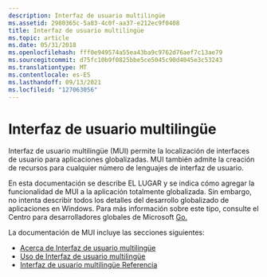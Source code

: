 ```yaml
---
description: Interfaz de usuario multilingüe
ms.assetid: 2980365c-5a83-4c0f-aa37-e212ec9f0408
title: Interfaz de usuario multilingüe
ms.topic: article
ms.date: 05/31/2018
ms.openlocfilehash: fff0e949574a55ea43ba9c9762d76aef7c13ae79
ms.sourcegitcommit: d75fc10b9f0825bbe5ce5045c90d4045e3c53243
ms.translationtype: MT
ms.contentlocale: es-ES
ms.lasthandoff: 09/13/2021
ms.locfileid: "127063056"
---
```

# <a name="multilingual-user-interface"></a>Interfaz de usuario multilingüe

Interfaz de usuario multilingüe (MUI) permite la localización de interfaces de usuario para aplicaciones globalizadas. MUI también admite la creación de recursos para cualquier número de lenguajes de interfaz de usuario.

En esta documentación se describe EL LUGAR y se indica cómo agregar la funcionalidad de MUI a la aplicación totalmente globalizada. Sin embargo, no intenta describir todos los detalles del desarrollo globalizado de aplicaciones en Windows. Para más información sobre este tipo, consulte el Centro para desarrolladores globales de Microsoft [Go.](https://msdn.microsoft.com/goglobal)

La documentación de MUI incluye las secciones siguientes:

-   [Acerca de Interfaz de usuario multilingüe](about-multilingual-user-interface.md)
-   [Uso de Interfaz de usuario multilingüe](using-multilingual-user-interface.md)
-   [Interfaz de usuario multilingüe Referencia](multilingual-user-interface-reference.md)

 

 




